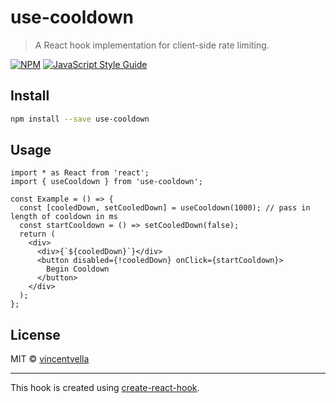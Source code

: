 # use-cooldown

> A React hook implementation for client-side rate limiting.

[![NPM](https://img.shields.io/npm/v/use-cooldown.svg)](https://www.npmjs.com/package/use-cooldown) [![JavaScript Style Guide](https://img.shields.io/badge/code_style-standard-brightgreen.svg)](https://standardjs.com)

## Install

```bash
npm install --save use-cooldown
```

## Usage

```tsx
import * as React from 'react';
import { useCooldown } from 'use-cooldown';

const Example = () => {
  const [cooledDown, setCooledDown] = useCooldown(1000); // pass in length of cooldown in ms
  const startCooldown = () => setCooledDown(false);
  return (
    <div>
      <div>{`${cooledDown}`}</div>
      <button disabled={!cooledDown} onClick={startCooldown}>
        Begin Cooldown
      </button>
    </div>
  );
};
```

## License

MIT © [vincentvella](https://github.com/vincentvella)

---

This hook is created using [create-react-hook](https://github.com/hermanya/create-react-hook).
